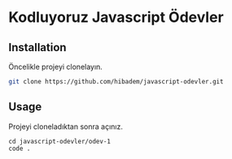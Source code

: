 # Kodluyoruz Javascript Ödevler
## Installation

Öncelikle projeyi clonelayın.
```bash
git clone https://github.com/hibadem/javascript-odevler.git
```

## Usage

Projeyi cloneladıktan sonra açınız.

```linux
cd javascript-odevler/odev-1
code .
```
